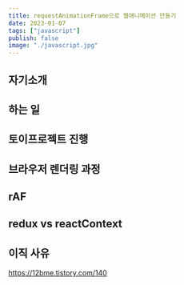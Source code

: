 ```yaml
---
title: requestAnimationFrame으로 웹애니메이션 만들기
date: 2023-01-07
tags: ["javascript"]
publish: false
image: "./javascript.jpg"
---
```


## 자기소개

## 하는 일

## 토이프로젝트 진행

## 브라우저 렌더링 과정

## rAF

## redux vs reactContext

## 이직 사유

https://12bme.tistory.com/140
